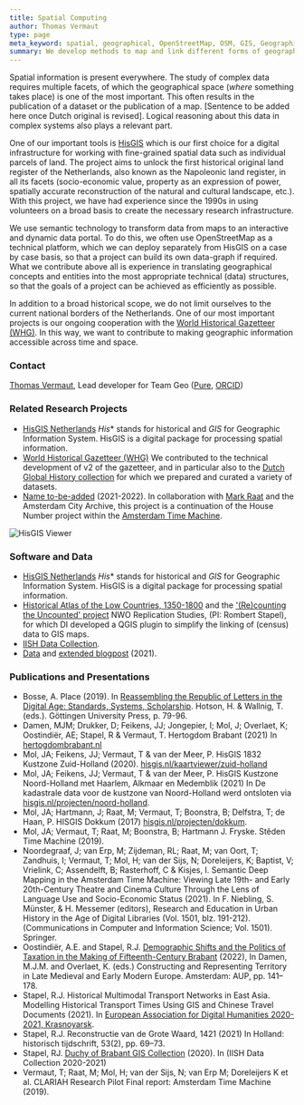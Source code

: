 ```yaml
---
title: Spatial Computing
author: Thomas Vermaut
type: page
meta_keyword: spatial, geographical, OpenStreetMap, OSM, GIS, Geographical Information System, HisGIS, Historical GIS, land register, map, historical travel, gazetteers, urban gazetteers.
summary: We develop methods to map and link different forms of geographical information.
---
```

Spatial information is present everywhere. The study of complex data requires multiple facets, of which the geographical space (*where* something takes place) is one of the most important. This often results in the publication of a dataset or the publication of a map. [Sentence to be added here once Dutch original is revised]. Logical reasoning about this data in complex systems also plays a relevant part.

One of our important tools is [HisGIS](https://hisgis.nl) which is our first choice for a digital infrastructure for working with fine-grained spatial data such as individual parcels of land. The project aims to unlock the first historical original land register of the Netherlands, also known as the Napoleonic land register, in all its facets (socio-economic value, property as an expression of power, spatially accurate reconstruction of the natural and cultural landscape, etc.). With this project, we have had experience since the 1990s in using volunteers on a broad basis to create the necessary research infrastructure.

We use semantic technology to transform data from maps to an interactive and dynamic data portal. To do this, we often use OpenStreetMap as a technical platform, which we can deploy separately from HisGIS on a case by case basis, so that a project can build its own data-graph if required. What we contribute above all is experience in translating geographical concepts and entities into the most appropriate technical (data) structures, so that the goals of a project can be achieved as efficiently as possible.

In addition to a broad historical scope, we do not limit ourselves to the current national borders of the Netherlands. One of our most important projects is our ongoing cooperation with the [World Historical Gazetteer (WHG)](https://whgazetteer.org/). In this way, we want to contribute to making geographic information accessible across time and space.

### Contact

[Thomas Vermaut](mailto:thomas.vermaut@di.huc.knaw.nl), Lead developer for Team Geo ([Pure](https://pure.knaw.nl/portal/en/persons/thomas-vermaut), [ORCID](https://orcid.org/0000-0003-2770-7383))

### Related Research Projects

* [HisGIS Netherlands](https://hisgis.nl) *His** stands for historical and *GIS* for Geographic Information System. HisGIS is a digital package for processing spatial information.
* [World Historical Gazetteer (WHG)](https://whgazetteer.org/) We contributed to the technical development of v2 of the gazetteer, and in particular also to the [Dutch Global History collection](https://whgazetteer.org/collections/2/detail) for which we prepared and curated a variety of datasets.
* [Name to-be-added](https://www.amsterdam.nl/stadsarchief/organisatie/projecten/juiste-adres/) (2021-2022). In collaboration with [Mark Raat](https://www.fryske-akademy.nl/nl/over-ons/medewerkers/medewerkerspagina/news/detail/mraat/) and the Amsterdam City Archive, this project is a continuation of the House Number project within the [Amsterdam Time Machine](https://www.amsterdamtimemachine.nl/).

![HisGIS Viewer](images/his-gis.png)

### Software and Data

* [HisGIS Netherlands](https://hisgis.nl) *His** stands for historical and *GIS* for Geographic Information System. HisGIS is a digital package for processing spatial information.
* [Historical Atlas of the Low Countries, 1350-1800](https://hdl.handle.net/10622/PGFYTM) and the ['(Re)counting the Uncounted' project](https://www.nwo.nl/projecten/40119038) NWO Replication Studies, (PI: Rombert Stapel), for which DI developed a QGIS plugin to simplify the linking of (census) data to GIS maps.
* [IISH Data Collection](https://datasets.iisg.amsterdam/).
* [Data](https://hdl.handle.net/10622/XZAHCX) and [extended blogpost](https://rombertstapel.com/2021/06/reconstruction-of-the-grote-waard-1421/) (2021).

### Publications and Presentations

* Bosse, A. Place (2019). In [Reassembling the Republic of Letters in the Digital Age: Standards, Systems, Scholarship](https://doi.org/10.17875/gup2019-1146). Hotson, H. & Wallnig, T. (eds.). Göttingen University Press, p. 79-96.
* Damen, MJM; Drukker, D; Feikens, JJ; Jongepier, I; Mol, J; Overlaet, K; Oostindiër, AE; Stapel, R & Vermaut, T. Hertogdom Brabant (2021) In [hertogdombrabant.nl](https://hertogdombrabant.nl/)
* Mol, JA; Feikens, JJ; Vermaut, T & van der Meer, P. HisGIS 1832 Kustzone Zuid-Holland (2020). [hisgis.nl/kaartviewer/zuid-holland](https://hisgis.nl/kaartviewer/zuid-holland/)
* Mol, JA; Feikens, JJ; Vermaut, T & van der Meer, P. HisGIS Kustzone Noord-Holland met Haarlem, Alkmaar en Medemblik (2021) In De kadastrale data voor de kustzone van Noord-Holland werd ontsloten via [hisgis.nl/projecten/noord-holland](https://hisgis.nl/projecten/noord-holland/).
* Mol, JA; Hartmann, J; Raat, M; Vermaut, T; Boonstra, B; Delfstra, T; de Haan, P. HISGIS Dokkum (2017) [hisgis.nl/projecten/dokkum](https://hisgis.nl/projecten/dokkum/).
* Mol, JA; Vermaut, T; Raat, M; Boonstra, B; Hartmann J. Fryske. Stêden Time Machine (2019).
* Noordegraaf, J; van Erp, M; Zijdeman, RL; Raat, M; van Oort, T; Zandhuis, I; Vermaut, T; Mol, H; van der Sijs, N; Doreleijers, K; Baptist, V; Vrielink, C; Assendelft, B; Rasterhoff, C & Kisjes, I. Semantic Deep Mapping in the Amsterdam Time Machine: Viewing Late 19th- and Early 20th-Century Theatre and Cinema Culture Through the Lens of Language Use and Socio-Economic Status (2021). In F. Niebling, S. Münster, & H. Messemer (editors), Research and Education in Urban History in the Age of Digital Libraries (Vol. 1501, blz. 191-212). (Communications in Computer and Information Science; Vol. 1501). Springer.
* Oostindiër, A.E. and Stapel, R.J. [Demographic Shifts and the Politics of Taxation in the Making of Fifteenth-Century Brabant](https://library.oapen.org/bitstream/handle/20.500.12657/52143/9789048551804.pdf?sequence=1#page=142) (2022), In Damen, M.J.M. and Overlaet, K. (eds.) Constructing and Representing Territory in Late Medieval and Early Modern Europe. Amsterdam: AUP, pp. 141–178.
* Stapel, R.J. Historical Multimodal Transport Networks in East Asia. Modelling Historical Transport Times Using GIS and Chinese Travel Documents (2021). In [European Association for Digital Humanities 2020-2021, Krasnoyarsk](https://eadh2020-2021.org).
* Stapel, R.J. Reconstructie van de Grote Waard, 1421 (2021) In Holland: historisch tijdschrift, 53(2), pp. 69–73.
* Stapel, RJ. [Duchy of Brabant GIS Collection](https://hdl.handle.net/10622/UOKBYL) (2020). In (IISH Data Collection 2020-2021)
* Vermaut, T; Raat, M; Mol, H; van der Sijs, N; van Erp M; Doreleijers K et al. CLARIAH Research Pilot Final report: Amsterdam Time Machine (2019).